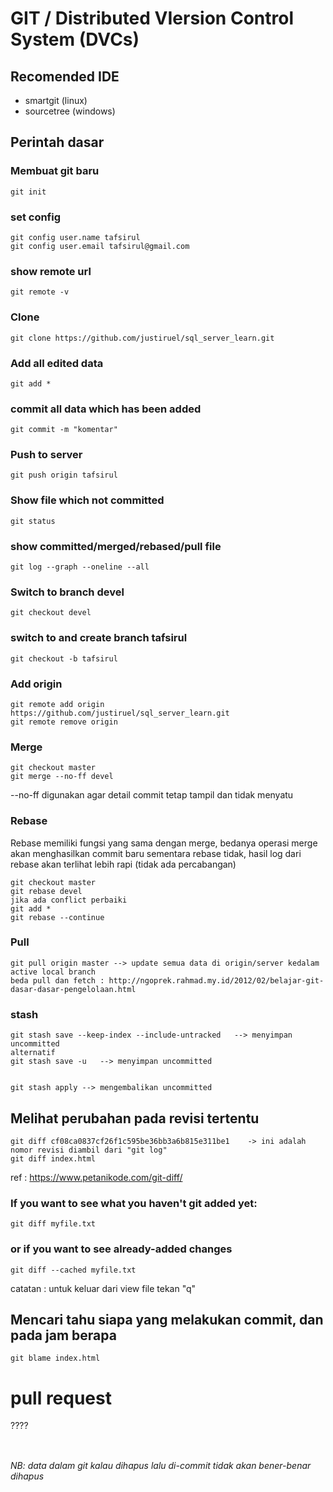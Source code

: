 # GIT / Distributed VIersion Control System (DVCs)

## Recomended IDE
- smartgit (linux)
- sourcetree (windows)

## Perintah dasar

### Membuat git baru
```
git init
```
### set config
```
git config user.name tafsirul
git config user.email tafsirul@gmail.com
```
### show remote url
```
git remote -v  
```
### Clone
```
git clone https://github.com/justiruel/sql_server_learn.git 
```
### Add all edited data
```
git add *
```
### commit all data which has been added
```
git commit -m "komentar" 
```
###  Push to server
```
git push origin tafsirul
```
###  Show file which not committed
```
git status
```

### show committed/merged/rebased/pull file
```
git log --graph --oneline --all
```
###  Switch to branch devel
```
git checkout devel
```
### switch to and create branch tafsirul
```
git checkout -b tafsirul
```
### Add origin
```
git remote add origin https://github.com/justiruel/sql_server_learn.git
git remote remove origin
```

### Merge
```
git checkout master
git merge --no-ff devel
```
--no-ff digunakan agar detail commit tetap tampil dan tidak menyatu

### Rebase
Rebase memiliki fungsi yang sama dengan merge, bedanya operasi merge akan menghasilkan commit baru sementara rebase tidak, hasil log dari rebase akan terlihat lebih rapi (tidak ada percabangan)

```
git checkout master
git rebase devel
jika ada conflict perbaiki
git add *
git rebase --continue
```

### Pull
```
git pull origin master --> update semua data di origin/server kedalam active local branch
beda pull dan fetch : http://ngoprek.rahmad.my.id/2012/02/belajar-git-dasar-dasar-pengelolaan.html
```

### stash
```
git stash save --keep-index --include-untracked   --> menyimpan uncommitted
alternatif
git stash save -u   --> menyimpan uncommitted


git stash apply --> mengembalikan uncommitted 
```

## Melihat perubahan pada revisi tertentu

```
git diff cf08ca0837cf26f1c595be36bb3a6b815e311be1    -> ini adalah nomor revisi diambil dari "git log"
git diff index.html
```
ref : https://www.petanikode.com/git-diff/


### If you want to see what you haven't git added yet:
```
git diff myfile.txt
```
### or if you want to see already-added changes
```
git diff --cached myfile.txt
```
catatan : untuk keluar dari view file tekan "q"


## Mencari tahu siapa yang melakukan commit, dan pada jam berapa
```
git blame index.html
```

# pull request
????


## 

<br/>
<i>NB: data dalam git kalau dihapus lalu di-commit tidak akan bener-benar dihapus</i>
